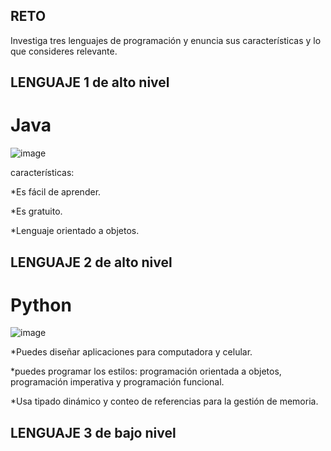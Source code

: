 ## RETO
Investiga tres lenguajes de programación y enuncia sus características y lo que consideres relevante.



## LENGUAJE 1 de alto nivel

# Java
![image](https://user-images.githubusercontent.com/104279978/166123650-0f9bf8ac-b3d7-4373-a690-bba3c11ea00b.png)

características:

*Es fácil de aprender.

*Es gratuito.

*Lenguaje orientado a objetos.



## LENGUAJE 2 de alto nivel 
# Python

![image](https://user-images.githubusercontent.com/104279978/166123818-9a3752b3-6061-4eaa-af47-3338148358bc.png)

*Puedes diseñar aplicaciones para computadora y celular.

*puedes programar los estilos: programación orientada a objetos, programación imperativa y programación funcional.

*Usa tipado dinámico y conteo de referencias para la gestión de memoria.



## LENGUAJE 3 de bajo nivel 

